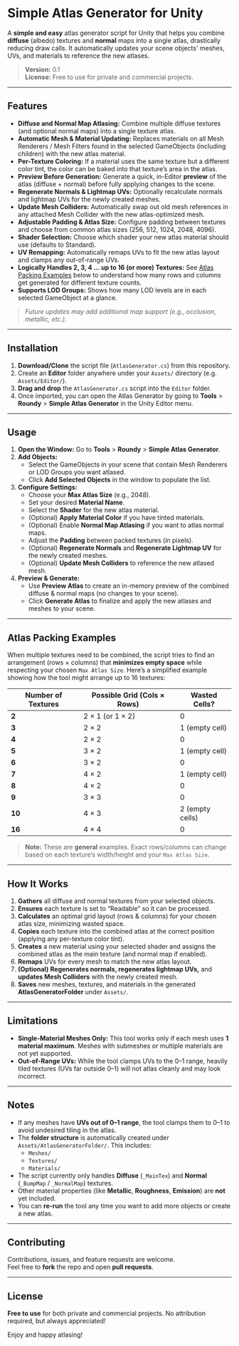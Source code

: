 # Simple Atlas Generator for Unity

A **simple and easy** atlas generator script for Unity that helps you combine **diffuse** (albedo) textures and **normal** maps into a single atlas, drastically reducing draw calls. It automatically updates your scene objects' meshes, UVs, and materials to reference the new atlases.

> **Version:** 0.1  
> **License:** Free to use for private and commercial projects.

---

## Features
- **Diffuse and Normal Map Atlasing:** Combine multiple diffuse textures (and optional normal maps) into a single texture atlas.
- **Automatic Mesh & Material Updating:** Replaces materials on all Mesh Renderers / Mesh Filters found in the selected GameObjects (including children) with the new atlas material.
- **Per-Texture Coloring:** If a material uses the same texture but a different color tint, the color can be baked into that texture’s area in the atlas.
- **Preview Before Generation:** Generate a quick, in-Editor **preview** of the atlas (diffuse + normal) before fully applying changes to the scene.
- **Regenerate Normals & Lightmap UVs:** Optionally recalculate normals and lightmap UVs for the newly created meshes.
- **Update Mesh Colliders:** Automatically swap out old mesh references in any attached Mesh Collider with the new atlas-optimized mesh.
- **Adjustable Padding & Atlas Size:** Configure padding between textures and choose from common atlas sizes (256, 512, 1024, 2048, 4096).
- **Shader Selection:** Choose which shader your new atlas material should use (defaults to Standard).
- **UV Remapping:** Automatically remaps UVs to fit the new atlas layout and clamps any out-of-range UVs.
- **Logically Handles 2, 3, 4 … up to 16 (or more) Textures:** See [Atlas Packing Examples](#atlas-packing-examples) below to understand how many rows and columns get generated for different texture counts.
- **Supports LOD Groups:** Shows how many LOD levels are in each selected GameObject at a glance.  

> *Future updates may add additional map support (e.g., occlusion, metallic, etc.).*

---

## Installation
1. **Download/Clone** the script file (`AtlasGenerator.cs`) from this repository.
2. Create an **Editor** folder anywhere under your `Assets/` directory (e.g. `Assets/Editor/`).
3. **Drag and drop** the `AtlasGenerator.cs` script into the `Editor` folder.
4. Once imported, you can open the Atlas Generator by going to **Tools** > **Roundy** > **Simple Atlas Generator** in the Unity Editor menu.

---

## Usage
1. **Open the Window:** Go to **Tools** > **Roundy** > **Simple Atlas Generator**.
2. **Add Objects:**  
   - Select the GameObjects in your scene that contain Mesh Renderers or LOD Groups you want atlased.  
   - Click **Add Selected Objects** in the window to populate the list.  
3. **Configure Settings:**  
   - Choose your **Max Atlas Size** (e.g., 2048).  
   - Set your desired **Material Name**.  
   - Select the **Shader** for the new atlas material.  
   - (Optional) **Apply Material Color** if you have tinted materials.  
   - (Optional) Enable **Normal Map Atlasing** if you want to atlas normal maps.  
   - Adjust the **Padding** between packed textures (in pixels).  
   - (Optional) **Regenerate Normals** and **Regenerate Lightmap UV** for the newly created meshes.  
   - (Optional) **Update Mesh Colliders** to reference the new atlased mesh.  
4. **Preview & Generate:**  
   - Use **Preview Atlas** to create an in-memory preview of the combined diffuse & normal maps (no changes to your scene).  
   - Click **Generate Atlas** to finalize and apply the new atlases and meshes to your scene.

---

## Atlas Packing Examples
When multiple textures need to be combined, the script tries to find an arrangement (rows × columns) that **minimizes empty space** while respecting your chosen `Max Atlas Size`. Here’s a simplified example showing how the tool might arrange up to 16 textures:

| Number of Textures | Possible Grid (Cols × Rows) | Wasted Cells?    |
|--------------------|-----------------------------|------------------|
| **2**              | 2 × 1 (or 1 × 2)            | 0                |
| **3**              | 2 × 2                       | 1 (empty cell)   |
| **4**              | 2 × 2                       | 0                |
| **5**              | 3 × 2                       | 1 (empty cell)   |
| **6**              | 3 × 2                       | 0                |
| **7**              | 4 × 2                       | 1 (empty cell)   |
| **8**              | 4 × 2                       | 0                |
| **9**              | 3 × 3                       | 0                |
| **10**             | 4 × 3                       | 2 (empty cells)  |
| **16**             | 4 × 4                       | 0                |

> **Note:** These are **general** examples. Exact rows/columns can change based on each texture’s width/height and your `Max Atlas Size`.

---

## How It Works
1. **Gathers** all diffuse and normal textures from your selected objects.  
2. **Ensures** each texture is set to “Readable” so it can be processed.  
3. **Calculates** an optimal grid layout (rows & columns) for your chosen atlas size, minimizing wasted space.  
4. **Copies** each texture into the combined atlas at the correct position (applying any per-texture color tint).  
5. **Creates** a new material using your selected shader and assigns the combined atlas as the main texture (and normal map if enabled).  
6. **Remaps** UVs for every mesh to match the new atlas layout.  
7. **(Optional)** **Regenerates normals, regenerates lightmap UVs,** and **updates Mesh Colliders** with the newly created mesh.  
8. **Saves** new meshes, textures, and materials in the generated **AtlasGeneratorFolder** under `Assets/`.

---

## Limitations
- **Single-Material Meshes Only:** This tool works only if each mesh uses **1 material maximum**. Meshes with submeshes or multiple materials are not yet supported.  
- **Out-of-Range UVs:** While the tool clamps UVs to the 0–1 range, heavily tiled textures (UVs far outside 0–1) will not atlas cleanly and may look incorrect.

---

## Notes
- If any meshes have **UVs out of 0–1 range**, the tool clamps them to 0–1 to avoid undesired tiling in the atlas.
- The **folder structure** is automatically created under `Assets/AtlasGeneratorFolder/`. This includes:
  - `Meshes/`
  - `Textures/`
  - `Materials/`
- The script currently only handles **Diffuse** (`_MainTex`) and **Normal** (`_BumpMap` / `_NormalMap`) textures.  
- Other material properties (like **Metallic**, **Roughness**, **Emission**) are **not** yet included.
- You can **re-run** the tool any time you want to add more objects or create a new atlas.

---

## Contributing
Contributions, issues, and feature requests are welcome.  
Feel free to **fork** the repo and open **pull requests**.

---

## License
**Free to use** for both private and commercial projects. No attribution required, but always appreciated!

Enjoy and happy atlasing!
